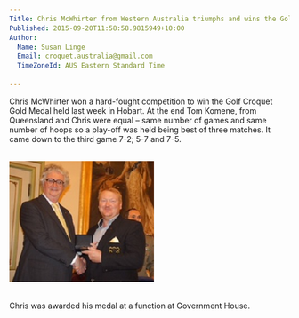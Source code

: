 ```yaml
---
Title: Chris McWhirter from Western Australia triumphs and wins the Gold Medal
Published: 2015-09-20T11:58:58.9815949+10:00
Author:
  Name: Susan Linge
  Email: croquet.australia@gmail.com
  TimeZoneId: AUS Eastern Standard Time

---
```

Chris McWhirter won a hard-fought competition to win the Golf Croquet Gold Medal held last week in Hobart.  At the end Tom Komene, from Queensland and Chris were equal – same number of games and same number of hoops so a play-off was held being best of three matches.  It came down to the third game 7-2; 5-7 and 7-5.





<br/><img src="/chris-mcwhirter-receiving-gold-medal.jpg" alt="Chris McWhirter receiving the GC Gold Medal" title="His Excellency the Honourable Chief Justice Alan Blow, The Lieutenant Governor of Tasmania awarding Chris McWhirter the GC Gold Medal"/>

<br/>Chris was awarded his medal at a function at Government House.
